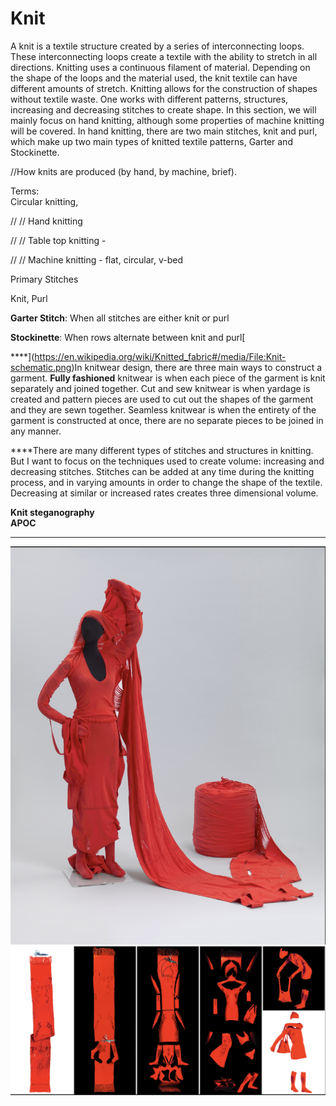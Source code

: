 # Knit

A knit is a textile structure created by a series of interconnecting loops. These interconnecting loops create a textile with the ability to stretch in all directions. Knitting uses a continuous filament of material. Depending on the shape of the loops and the material used, the knit textile can have different amounts of stretch. Knitting allows for the construction of shapes without textile waste. One works with different patterns, structures, increasing and decreasing stitches to create shape. In this section, we will mainly focus on hand knitting, although some properties of machine knitting will be covered. In hand knitting, there are two main stitches, knit and purl, which make up two main types of knitted textile patterns, Garter and Stockinette.

//How knits are produced \(by hand, by machine, brief\). 

Terms:   
Circular knitting, 

// // Hand knitting

// // Table top knitting - 

// // Machine knitting - flat, circular, v-bed

Primary Stitches

Knit, Purl

**Garter Stitch**: When all stitches are either knit or purl

**Stockinette**: When rows alternate between knit and purl[  
  
****](https://en.wikipedia.org/wiki/Knitted_fabric#/media/File:Knit-schematic.png)In knitwear design, there are three main ways to construct a garment. **Fully fashioned** knitwear is when each piece of the garment is knit separately and joined together. Cut and sew knitwear is when yardage is created and pattern pieces are used to cut out the shapes of the garment and they are sewn together. Seamless knitwear is when the entirety of the garment is constructed at once, there are no separate pieces to be joined in any manner.   
  
****There are many different types of stitches and structures in knitting. But I want to focus on the techniques used to create volume: increasing and decreasing stitches. Stitches can be added at any time during the knitting process, and in varying amounts in order to change the shape of the textile. Decreasing at similar or increased rates creates three dimensional volume. 

**Knit steganography  
APOC**

  
  
****  
 ![](.gitbook/assets/screen-shot-2020-07-13-at-4.06.49-pm.png) ![](.gitbook/assets/screen-shot-2020-07-13-at-4.07.11-pm.png) 

